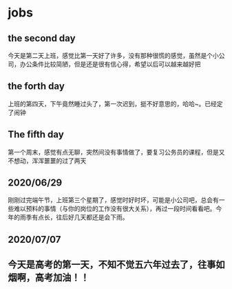 # jobs

<h2>the second day</h2>
<p>今天是第二天上班，感觉比第一天好了许多，没有那种很慌的感觉，虽然是个小公司，办公条件比较简陋，但是还是很有信心得，希望以后可以越来越好把</p>

<h2>the forth day</h2>
<p>上班的第四天，下午竟然睡过头了，第一次迟到，挺不好意思的，哈哈~。已经定了闹钟</p>

<h2>The fifth day</h2>
<p>第一个周末，感觉有点无聊，突然间没有事情做了，要复习公务员的课程，但是又不想动，浑浑噩噩的过了两天</p>

<h2>2020/06/29</h2>
<p>刚刚过完端午节，上班第三个星期了，感觉时好时坏，可能是小公司吧，总会有一些难以预料的事情（与你的岗位的工作没有很大关系），再过一段时间看看吧。今年的雨季有点长，往后好几天都还是会下雨。</p>

<h2>2020/07/07<h2>
<p>今天是高考的第一天，不知不觉五六年过去了，往事如烟啊，高考加油！！</p>